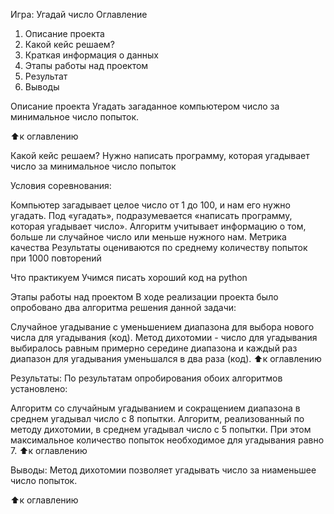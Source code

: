 Игра: Угадай число
Оглавление
1. Описание проекта
2. Какой кейс решаем?
3. Краткая информация о данных
4. Этапы работы над проектом
5. Результат
6. Выводы

Описание проекта
Угадать загаданное компьютером число за минимальное число попыток.

⬆️к оглавлению

Какой кейс решаем?
Нужно написать программу, которая угадывает число за минимальное число попыток

Условия соревнования:

Компьютер загадывает целое число от 1 до 100, и нам его нужно угадать. Под «угадать», подразумевается «написать программу, которая угадывает число».
Алгоритм учитывает информацию о том, больше ли случайное число или меньше нужного нам.
Метрика качества
Результаты оцениваются по среднему количеству попыток при 1000 повторений

Что практикуем
Учимся писать хороший код на python

Этапы работы над проектом
В ходе реализации проекта было опробовано два алгоритма решения данной задачи:

Случайное угадывание с уменьшением диапазона для выбора нового числа для угадывания (код).
Метод дихотомии - число для угадывания выбиралось равным примерно середине диапазона и каждый раз диапазон для угадывания уменьшался в два раза (код).
⬆️к оглавлению

Результаты:
По результатам опробирования обоих алгоритмов установлено:

Алгоритм со случайным угадыванием и сокращением диапазона в среднем угадывал число с 8 попытки.
Алгоритм, реализованный по методу дихотомии, в среднем угадывал число с 5 попытки. При этом максимальное количество попыток необходимое для угадывания равно 7.
⬆️к оглавлению

Выводы:
Метод дихотомии позволяет угадывать число за ниаменьшее число попыток.

⬆️к оглавлению
